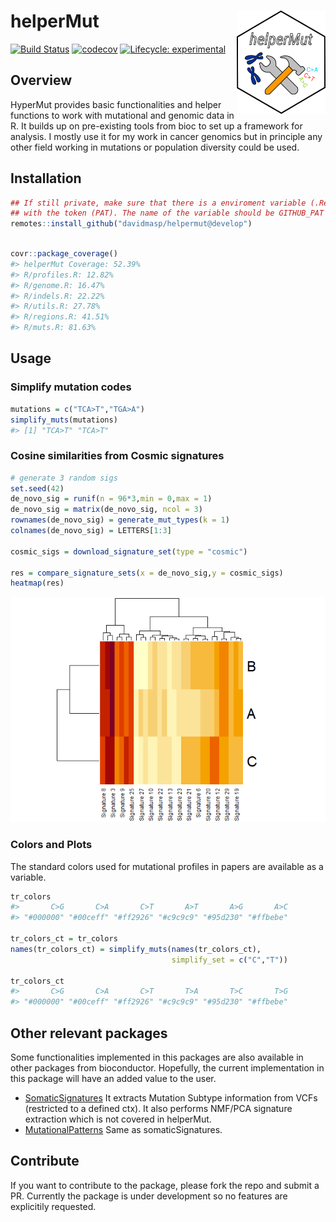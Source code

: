 
<!-- README.md is generated from README.Rmd. Please edit that file -->

# helperMut <a href=''><img src='man/figures/helperMut.png' align="right" height="165" /></a>

<!-- badges: start -->

[![Build
Status](https://travis-ci.com/davidmasp/helperMut.svg?branch=develop)](https://travis-ci.com/davidmasp/helperMut)
[![codecov](https://codecov.io/gh/davidmasp/helperMut/branch/develop/graph/badge.svg?token=9jkMksb2mk)](https://codecov.io/gh/davidmasp/helperMut)
[![Lifecycle:
experimental](https://img.shields.io/badge/lifecycle-experimental-orange.svg)](https://www.tidyverse.org/lifecycle/#experimental)
<!-- badges: end -->

## Overview

HyperMut provides basic functionalities and helper functions to work
with mutational and genomic data in R. It builds up on pre-existing
tools from bioc to set up a framework for analysis. I mostly use it for
my work in cancer genomics but in principle any other field working in
mutations or population diversity could be used.

## Installation

``` r
## If still private, make sure that there is a enviroment variable (.Renviron)
## with the token (PAT). The name of the variable should be GITHUB_PAT
remotes::install_github("davidmasp/helpermut@develop")
```

``` r

covr::package_coverage()
#> helperMut Coverage: 52.39%
#> R/profiles.R: 12.82%
#> R/genome.R: 16.47%
#> R/indels.R: 22.22%
#> R/utils.R: 27.78%
#> R/regions.R: 41.51%
#> R/muts.R: 81.63%
```

## Usage

### Simplify mutation codes

``` r
mutations = c("TCA>T","TGA>A")
simplify_muts(mutations)
#> [1] "TCA>T" "TCA>T"
```

### Cosine similarities from Cosmic signatures

``` r
# generate 3 random sigs
set.seed(42)
de_novo_sig = runif(n = 96*3,min = 0,max = 1)
de_novo_sig = matrix(de_novo_sig, ncol = 3)
rownames(de_novo_sig) = generate_mut_types(k = 1)
colnames(de_novo_sig) = LETTERS[1:3]

cosmic_sigs = download_signature_set(type = "cosmic")

res = compare_signature_sets(x = de_novo_sig,y = cosmic_sigs)
heatmap(res)
```

![](man/figures/README-unnamed-chunk-3-1.png)<!-- -->

### Colors and Plots

The standard colors used for mutational profiles in papers are available
as a variable.

``` r
tr_colors
#>       C>G       C>A       C>T       A>T       A>G       A>C 
#> "#000000" "#00ceff" "#ff2926" "#c9c9c9" "#95d230" "#ffbebe"

tr_colors_ct = tr_colors
names(tr_colors_ct) = simplify_muts(names(tr_colors_ct),
                                    simplify_set = c("C","T"))

tr_colors_ct
#>       C>G       C>A       C>T       T>A       T>C       T>G 
#> "#000000" "#00ceff" "#ff2926" "#c9c9c9" "#95d230" "#ffbebe"
```

## Other relevant packages

Some functionalities implemented in this packages are also available in
other packages from bioconductor. Hopefully, the current implementation
in this package will have an added value to the user.

  - [SomaticSignatures](http://bioconductor.org/packages/release/bioc/html/SomaticSignatures.html)
    It extracts Mutation Subtype information from VCFs (restricted to a
    defined ctx). It also performs NMF/PCA signature extraction which is
    not covered in helperMut.
  - [MutationalPatterns](http://bioconductor.org/packages/release/bioc/html/MutationalPatterns.html)
    Same as somaticSignatures.

## Contribute

If you want to contribute to the package, please fork the repo and
submit a PR. Currently the package is under development so no features
are explicitily requested.
